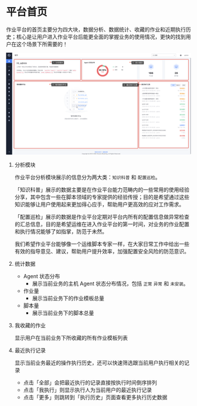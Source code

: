 # 平台首页

作业平台的首页主要分为四大块，数据分析、数据统计、收藏的作业和近期执行历史；核心是让用户进入作业平台后能更全面的掌握业务的使用情况，更快的找到用户在这个场景下所需要的！

![image-20200814103315021](media/image-20200814103315021.png)

1. 分析模块

   作业平台分析模块展示的信息分为两大类：`知识科普` 和 `配置巡检`。

   「知识科普」展示的数据主要是在作业平台能力范畴内的一些常用的使用经验分享，其中包含一些在脚本领域的专家提供的经验传授；目的是希望通过这些知识能够让用户使用起来更加得心应手，帮助用户更高效的应对工作需求。

   「配置巡检」展示的数据是作业平台定期对平台内所有的配置信息做异常检查的汇总信息，目的是希望运维在进入作业平台的第一时间，对业务的作业配置和执行情况能够了如指掌，防范于未然。

   我们希望作业平台能够像一个运维脚本专家一样，在大家日常工作中给出一些有效的指导意见、建议，帮助用户提升效率，加强配置安全风险的防范意识。

2. 统计数据

   - Agent 状态分布
     - 展示当前业务的主机 Agent 状态分布情况，包括 `正常` `异常` 和 `未安装`。
   - 作业量
     - 展示当前业务下的作业模板总量
   - 脚本量
     - 展示当前业务下的脚本总量

3. 我收藏的作业

   显示用户在当前业务下所收藏的所有作业模板列表

4. 最近执行记录

   显示当前业务最近的操作执行历史，还可以快速筛选跟当前用户执行相关的记录

   - 点击「全部」会把最近执行的记录直接按执行时间倒序排列
   - 点击「我执行」则显示执行人为当前用户的最近执行记录
   - 点击「更多」则跳转到「执行历史」页面查看更多执行历史数据